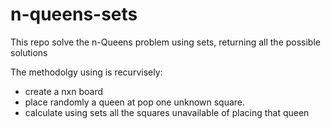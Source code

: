 # n-queens-sets
This repo solve the n-Queens problem using sets, returning all the possible solutions

The methodolgy using is recurvisely:
  - create a nxn board
  - place randomly a queen at pop one unknown square.
  - calculate using sets all the squares unavailable of placing that queen
